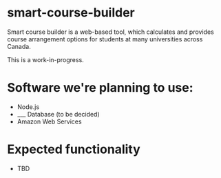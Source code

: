 # smart-course-builder
Smart course builder is a web-based tool, which calculates and provides course arrangement options for students at many universities across Canada.

This is a work-in-progress.

# Software we're planning to use:
* Node.js
* ___ Database (to be decided)
* Amazon Web Services

# Expected functionality
* TBD
